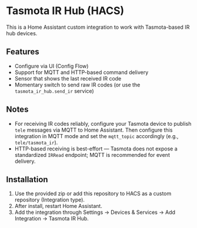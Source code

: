 # Tasmota IR Hub (HACS)

This is a Home Assistant custom integration to work with Tasmota-based IR hub devices.

## Features

- Configure via UI (Config Flow)
- Support for MQTT and HTTP-based command delivery
- Sensor that shows the last received IR code
- Momentary switch to send raw IR codes (or use the `tasmota_ir_hub.send_ir` service)

## Notes

- For receiving IR codes reliably, configure your Tasmota device to publish `tele` messages via MQTT to Home Assistant. Then configure this integration in MQTT mode and set the `mqtt_topic` accordingly (e.g., `tele/tasmota_ir`).
- HTTP-based receiving is best-effort — Tasmota does not expose a standardized `IRRead` endpoint; MQTT is recommended for event delivery.

## Installation

1. Use the provided zip or add this repository to HACS as a custom repository (Integration type).
2. After install, restart Home Assistant.
3. Add the integration through Settings → Devices & Services → Add Integration → Tasmota IR Hub.
